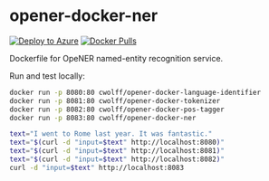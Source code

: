 # opener-docker-ner

[![Deploy to Azure](https://azuredeploy.net/deploybutton.svg)](https://portal.azure.com/#create/Microsoft.Template/uri/https%3A%2F%2Fraw.githubusercontent.com%2FCatalystCode%2Fopener-docker-ner%2Fmaster%2Fazuredeploy.json)
[![Docker Pulls](https://img.shields.io/docker/pulls/cwolff/opener-docker-ner.svg)](https://hub.docker.com/r/cwolff/opener-docker-ner/)

Dockerfile for OpeNER named-entity recognition service.

Run and test locally:

```bash
docker run -p 8080:80 cwolff/opener-docker-language-identifier
docker run -p 8081:80 cwolff/opener-docker-tokenizer
docker run -p 8082:80 cwolff/opener-docker-pos-tagger
docker run -p 8083:80 cwolff/opener-docker-ner

text="I went to Rome last year. It was fantastic."
text="$(curl -d "input=$text" http://localhost:8080)"
text="$(curl -d "input=$text" http://localhost:8081)"
text="$(curl -d "input=$text" http://localhost:8082)"
curl -d "input=$text" http://localhost:8083
```
